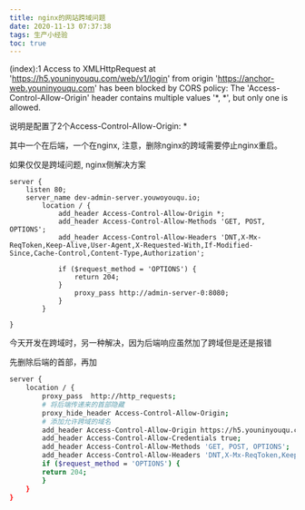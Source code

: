```yaml
---
title: nginx的网站跨域问题
date: 2020-11-13 07:37:38
tags: 生产小经验
toc: true
---
```




(index):1 Access to XMLHttpRequest at 'https://h5.youninyouqu.com/web/v1/login' from origin 'https://anchor-web.youninyouqu.com' has been blocked by CORS policy: The 'Access-Control-Allow-Origin' header contains multiple values '*, *', but only one is allowed.

说明是配置了2个Access-Control-Allow-Origin: *

其中一个在后端，一个在nginx, 注意，删除nginx的跨域需要停止nginx重启。

如果仅仅是跨域问题, nginx侧解决方案

```nginx
server {
    listen 80;
    server_name dev-admin-server.youwoyouqu.io;
        location / {                                                                                                                 
            add_header Access-Control-Allow-Origin *;
            add_header Access-Control-Allow-Methods 'GET, POST, OPTIONS';
            add_header Access-Control-Allow-Headers 'DNT,X-Mx-ReqToken,Keep-Alive,User-Agent,X-Requested-With,If-Modified-Since,Cache-Control,Content-Type,Authorization';

            if ($request_method = 'OPTIONS') {
                return 204;
            }
                proxy_pass http://admin-server-0:8080;
            }
        }

}

```



今天开发在跨域时，另一种解决，因为后端响应虽然加了跨域但是还是报错

先删除后端的首部，再加

```bash
server {
	location / {
        proxy_pass  http://http_requests;
        # 将后端传递来的首部隐藏
        proxy_hide_header Access-Control-Allow-Origin;
        # 添加允许跨域的域名
        add_header Access-Control-Allow-Origin https://h5.youninyouqu.com;
        add_header Access-Control-Allow-Credentials true;
        add_header Access-Control-Allow-Methods 'GET, POST, OPTIONS';
        add_header Access-Control-Allow-Headers 'DNT,X-Mx-ReqToken,Keep-Alive,User-Agent,X-Requested-With,If-Modified-Since,Cache-Control,Content-Type,Authorization';
        if ($request_method = 'OPTIONS') {
        return 204;
        }
	} 
}
```

